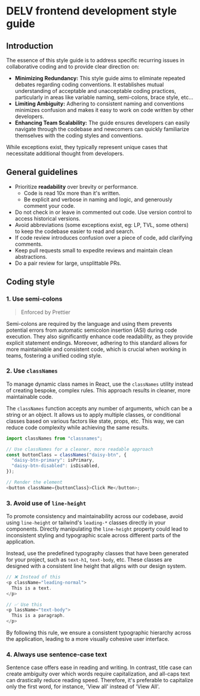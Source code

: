 # DELV frontend development style guide

## Introduction

The essence of this style guide is to address specific recurring issues in
collaborative coding and to provide clear direction on:

- **Minimizing Redundancy:** This style guide aims to eliminate repeated debates
  regarding coding conventions. It establishes mutual understanding of acceptable
  and unacceptable coding practices, particularly in areas like variable naming,
  semi-colons, brace style, etc...
- **Limiting Ambiguity:** Adhering to consistent naming and conventions
  minimizes confusion and makes it easy to work on code written by other
  developers.
- **Enhancing Team Scalability:** The guide ensures developers can easily
  navigate through the codebase and newcomers can quickly familiarize themselves
  with the coding styles and conventions.

While exceptions exist, they typically represent unique cases that necessitate
additional thought from developers.

## General guidelines

- Prioritize **readability** over brevity or performance.
  - Code is read 10x more than it's written.
  - Be explicit and verbose in naming and logic, and generously comment your
    code.
- Do not check in or leave in commented out code. Use version control to access
  historical versions.
- Avoid abbreviations (some exceptions exist, eg: LP, TVL, some others) to keep
  the codebase easier to read and search.
- If code review introduces confusion over a piece of code, add clarifying
  comments.
- Keep pull requests small to expedite reviews and maintain clean abstractions.
- Do a pair review for large, unsplittable PRs.

## Coding style

### **1. Use semi-colons**

> Enforced by Prettier

Semi-colons are required by the language and using them prevents potential
errors from automatic semicolon insertion (ASI) during code execution. They
also significantly enhance code readability, as they provide explicit statement
endings. Moreover, adhering to this standard allows for more maintainable and
consistent code, which is crucial when working in teams, fostering a unified
coding style.

### **2. Use `classNames`**

To manage dynamic class names in React, use the `classNames` utility instead of
creating bespoke, complex rules. This approach results in cleaner, more
maintainable code.

The `classNames` function accepts any number of arguments, which can be a string
or an object. It allows us to apply multiple classes, or conditional classes
based on various factors like state, props, etc. This way, we can reduce code
complexity while achieving the same results.

```typescript
import classNames from "classnames";

// Use classNames for a cleaner, more readable approach
const buttonClass = classNames("daisy-btn", {
  "daisy-btn-primary": isPrimary,
  "daisy-btn-disabled": isDisabled,
});

// Render the element
<button className={buttonClass}>Click Me</button>;
```

### **3. Avoid use of `line-height`**

To promote consistency and maintainability across our codebase, avoid using
`line-height` or tailwind's `leading-*` classes directly in your components.
Directly manipulating the `line-height` property could lead to inconsistent
styling and typographic scale across different parts of the application.

Instead, use the predefined typography classes that have been generated for your
project, such as `text-h1`, `text-body`, etc. These classes are designed with a
consistent line height that aligns with our design system.

```typescript
// ❌ Instead of this
<p className="leading-normal">
  This is a text.
</p>

// ✅ Use this
<p lassName="text-body">
  This is a paragraph.
</p>
```

By following this rule, we ensure a consistent typographic hierarchy across the
application, leading to a more visually cohesive user interface.

### **4. Always use sentence-case text**

Sentence case offers ease in reading and writing. In contrast, title case can
create ambiguity over which words require capitalization, and all-caps text can
drastically reduce reading speed. Therefore, it's preferable to capitalize only
the first word, for instance, 'View all' instead of 'View All'.
